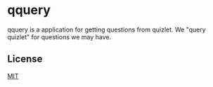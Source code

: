 # qquery
qquery is a application for getting questions from quizlet.
We "query quizlet" for questions we may have.

## License
[MIT](LICENSE)
